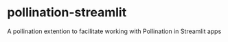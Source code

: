 # pollination-streamlit
A pollination extention to facilitate working with Pollination in Streamlit apps
